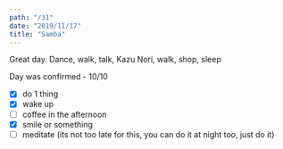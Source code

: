 ```yaml
---
path: "/31"
date: "2019/11/17"
title: "Samba"
---
```


Great day. Dance, walk, talk, Kazu Nori, walk, shop, sleep

Day was confirmed - 10/10

- [x] do 1 thing
- [x] wake up
- [ ] coffee in the afternoon
- [x] smile or something
- [ ] meditate (its not too late for this, you can do it at night too, just do it)
